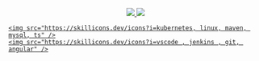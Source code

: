 
<p align="center">
  <a href="https://skillicons.dev">
    <img src="https://skillicons.dev/icons?i=js,html,css,java,docker " />
    <img src="https://skillicons.dev/icons?i=aws, github, gitlab, idea, jquery" />
 
    
  </a>
</p>

<p align="center">
  <a href="https://skillicons.dev">

    <img src="https://skillicons.dev/icons?i=kubernetes, linux, maven, mysql, ts" />
    <img src="https://skillicons.dev/icons?i=vscode , jenkins , git, angular" />
    
  </a>
</p>

